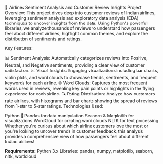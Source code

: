 🛫 Airlines Sentiment Analysis and Customer Review Insights
Project Overview: This project dives deep into customer reviews of Indian airlines, leveraging sentiment analysis and exploratory data analysis (EDA) techniques to uncover insights from the data. Using Python's powerful libraries, we analyze thousands of reviews to understand how passengers feel about different airlines, highlight common themes, and explore the distribution of sentiments and ratings.

Key Features:

📊 Sentiment Analysis: Automatically categorizes reviews into Positive, Neutral, and Negative sentiments, providing a clear view of customer satisfaction.
📈 Visual Insights: Engaging visualizations including bar charts, violin plots, and word clouds to showcase trends, sentiments, and frequent keywords for each airline.
🌐 Word Clouds: Captures the most frequent words used in reviews, revealing key pain points or highlights in the flying experience for each airline.
🔍 Rating Distribution: Analyze how customers rate airlines, with histograms and bar charts showing the spread of reviews from 1-star to 5-star ratings.
Technologies Used:

Python 🐍
Pandas for data manipulation
Seaborn & Matplotlib for visualizations
WordCloud for creating word clouds
NLTK for text processing
Whether you're curious about which airline customers love the most or you're looking to uncover trends in customer feedback, this analysis provides a comprehensive view of how passengers feel about different Indian airlines!

__Requirements:__
Python 3.x
Libraries: pandas, numpy, matplotlib, seaborn, nltk, wordcloud
